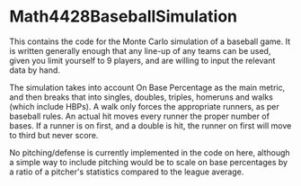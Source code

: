 # Math4428BaseballSimulation

This contains the code for the Monte Carlo simulation of a baseball game. It is written generally enough that any line-up of any teams can be used, given you limit yourself to 9 players, and are willing to input the relevant data by hand.

The simulation takes into account On Base Percentage as the main metric, and then breaks that into singles, doubles, triples, homeruns and walks (which include HBPs). A walk only forces the appropriate runners, as per baseball rules. An actual hit moves every runner the proper number of bases. If a runner is on first, and a double is hit, the runner on first will move to third but never score.

No pitching/defense is currently implemented in the code on here, although a simple way to include pitching would be to scale on base percentages by a ratio of a pitcher's statistics compared to the league average.
